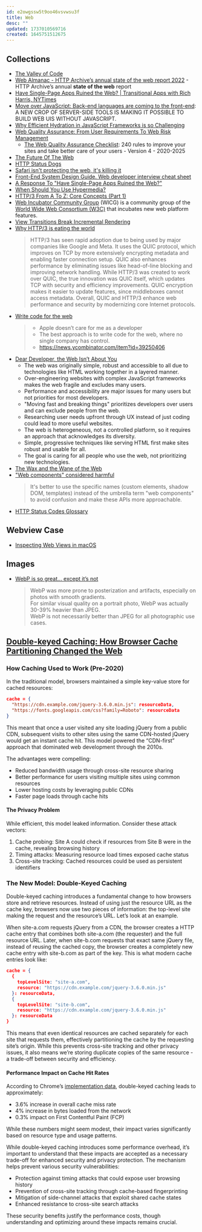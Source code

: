 ```yaml
---
id: e2owgssw5t9oo46vsvwsu3f
title: Web
desc: ""
updated: 1737010569716
created: 1645751512675
---
```


## Collections

- [The Valley of Code](https://thevalleyofcode.com/)
- [Web Almanac - HTTP Archive’s annual state of the web report 2022](https://almanac.httparchive.org/en/2022/table-of-contents) - HTTP Archive’s annual **state of the web** report
- [Have Single-Page Apps Ruined the Web? | Transitional Apps with Rich Harris, NYTimes](https://youtu.be/860d8usGC0o)
- [Move over JavaScript: Back-end languages are coming to the front-end](https://github.com/readme/featured/server-side-languages-for-front-end): A NEW CROP OF SERVER-SIDE TOOLS IS MAKING IT POSSIBLE TO BUILD WEB UIS WITHOUT JAVASCRIPT.
- [Why Efficient Hydration in JavaScript Frameworks is so Challenging](https://dev.to/this-is-learning/why-efficient-hydration-in-javascript-frameworks-is-so-challenging-1ca3)
- [Web Quality Assurance: From User Requirements To Web Risk Management](https://www.smashingmagazine.com/2021/09/journey-into-web-quality-assurance/)
  - [The Web Quality Assurance Checklist](https://checklists.opquast.com/en/web-quality-assurance/): 240 rules to improve your sites and take better care of your users - Version 4 - 2020-2025
- [The Future Of The Web](https://www.hazem.cool/blog/the-future-of-the-web)
- [HTTP Status Dogs](https://httpstatusdogs.com/)
- [Safari isn't protecting the web, it's killing it](https://httptoolkit.tech/blog/safari-is-killing-the-web/)
- [Front-End System Design Guide. Web developer interview cheat sheet](https://javascript.plainenglish.io/front-end-system-design-guide-9a11381f5e81)
- [A Response To "Have Single-Page Apps Ruined the Web?"](https://htmx.org/essays/a-response-to-rich-harris/)
- [When Should You Use Hypermedia?](https://htmx.org/essays/when-to-use-hypermedia/)
- [HTTP/3 From A To Z: Core Concepts (Part 1)](https://www.smashingmagazine.com/2021/08/http3-core-concepts-part1/)
- [Web Incubator Community Group](https://wicg.io/) (WICG) is a community group of the [World Wide Web Consortium (W3C)](https://www.w3.org/) that incubates new web platform features.
- [View Transitions Break Incremental Rendering](https://ericportis.com/posts/2023/view-transitions-break-incremental-rendering/)
- [Why HTTP/3 is eating the world](https://blog.apnic.net/2023/09/25/why-http-3-is-eating-the-world/)
  > HTTP/3 has seen rapid adoption due to being used by major companies like Google and Meta. It uses the QUIC protocol, which improves on TCP by more extensively encrypting metadata and enabling faster connection setup. QUIC also enhances performance by eliminating issues like head-of-line blocking and improving network handling. While HTTP/3 was created to work over QUIC, the true innovation was QUIC itself, which updates TCP with security and efficiency improvements. QUIC encryption makes it easier to update features, since middleboxes cannot access metadata. Overall, QUIC and HTTP/3 enhance web performance and security by modernizing core Internet protocols.
- [Write code for the web](https://mrmr.io/apple)
  > - Apple doesn’t care for me as a developer
  > - The best approach is to write code for the web, where no single company has control.
  > - https://news.ycombinator.com/item?id=39250406
- [Dear Developer, the Web Isn’t About You](https://www.youtube.com/watch?v=WYXSck7TyVM)
  - The web was originally simple, robust and accessible to all due to technologies like HTML working together in a layered manner.
  - Over-engineering websites with complex JavaScript frameworks makes the web fragile and excludes many users.
  - Performance and accessibility are major issues for many users but not priorities for most developers.
  - "Moving fast and breaking things" prioritizes developers over users and can exclude people from the web.
  - Researching user needs upfront through UX instead of just coding could lead to more useful websites.
  - The web is heterogeneous, not a controlled platform, so it requires an approach that acknowledges its diversity.
  - Simple, progressive techniques like serving HTML first make sites robust and usable for all.
  - The goal is caring for all people who use the web, not prioritizing new technologies.
- [The Wax and the Wane of the Web](https://alistapart.com/article/the-wax-and-the-wane-of-the-web/)
- ["Web components" considered harmful](https://www.mayank.co/blog/web-components-considered-harmful/)
  > It's better to use the specific names (custom elements, shadow DOM, templates) instead of the umbrella term "web components" to avoid confusion and make these APIs more approachable.
- [HTTP Status Codes Glossary](https://www.webfx.com/web-development/glossary/http-status-codes/)

## Webview Case

- [Inspecting Web Views in macOS](https://blog.jim-nielsen.com/2022/inspecting-web-views-in-macos/)

## Images

- [WebP is so great… except it’s not](https://eng.aurelienpierre.com/2021/10/webp-is-so-great-except-its-not/)
  > WebP was more prone to posterization and artifacts, especially on photos with smooth gradients.  
  > For similar visual quality on a portrait photo, WebP was actually 30-39% heavier than JPEG.  
  > WebP is not necessarily better than JPEG for all photographic use cases.

## [Double-keyed Caching: How Browser Cache Partitioning Changed the Web](https://addyosmani.com/blog/double-keyed-caching/)

### How Caching Used to Work (Pre-2020)

In the traditional model, browsers maintained a simple key-value store for cached resources:

```json
cache = {
  "https://cdn.example.com/jquery-3.6.0.min.js": resourceData,
  "https://fonts.googleapis.com/css?family=Roboto": resourceData
}
```

This meant that once a user visited any site loading jQuery from a public CDN, subsequent visits to other sites using the same CDN-hosted jQuery would get an instant cache hit. This model powered the “CDN-first” approach that dominated web development through the 2010s.

The advantages were compelling:

- Reduced bandwidth usage through cross-site resource sharing
- Better performance for users visiting multiple sites using common resources
- Lower hosting costs by leveraging public CDNs
- Faster page loads through cache hits

#### The Privacy Problem

While efficient, this model leaked information. Consider these attack vectors:

1. Cache probing: Site A could check if resources from Site B were in the cache, revealing browsing history
2. Timing attacks: Measuring resource load times exposed cache status
3. Cross-site tracking: Cached resources could be used as persistent identifiers

### The New Model: Double-Keyed Caching

Double-keyed caching introduces a fundamental change to how browsers store and retrieve resources. Instead of using just the resource URL as the cache key, browsers now use two pieces of information: the top-level site making the request and the resource’s URL. Let’s look at an example.

When site-a.com requests jQuery from a CDN, the browser creates a HTTP cache entry that combines both site-a.com (the requester) and the full resource URL. Later, when site-b.com requests that exact same jQuery file, instead of reusing the cached copy, the browser creates a completely new cache entry with site-b.com as part of the key. This is what modern cache entries look like:

```json
cache = {
  {
    topLevelSite: "site-a.com",
    resource: "https://cdn.example.com/jquery-3.6.0.min.js"
  }: resourceData,
  {
    topLevelSite: "site-b.com",
    resource: "https://cdn.example.com/jquery-3.6.0.min.js"
  }: resourceData
}
```

This means that even identical resources are cached separately for each site that requests them, effectively partitioning the cache by the requesting site’s origin. While this prevents cross-site tracking and other privacy issues, it also means we’re storing duplicate copies of the same resource - a trade-off between security and efficiency.

#### Performance Impact on Cache Hit Rates

According to Chrome’s [implementation data](https://developer.chrome.com/blog/http-cache-partitioning/?utm_source=chatgpt.com#what_is_the_impact_of_this_behavioral_change), double-keyed caching leads to approximately:

- 3.6% increase in overall cache miss rate
- 4% increase in bytes loaded from the network
- 0.3% impact on First Contentful Paint (FCP)

While these numbers might seem modest, their impact varies significantly based on resource type and usage patterns.

While double-keyed caching introduces some performance overhead, it’s important to understand that these impacts are accepted as a necessary trade-off for enhanced security and privacy protection. The mechanism helps prevent various security vulnerabilities:

- Protection against timing attacks that could expose user browsing history
- Prevention of cross-site tracking through cache-based fingerprinting
- Mitigation of side-channel attacks that exploit shared cache states
- Enhanced resistance to cross-site search attacks

These security benefits justify the performance costs, though understanding and optimizing around these impacts remains crucial.
